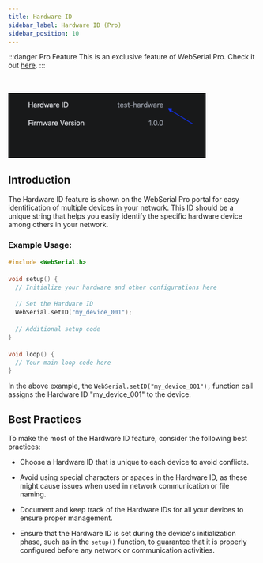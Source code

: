 ```yaml
---
title: Hardware ID
sidebar_label: Hardware ID (Pro)
sidebar_position: 10
---
```


:::danger Pro Feature
This is an exclusive feature of WebSerial Pro. Check it out [here](https://webserial.pro).
:::

<br/>
<br/>

<img src="/v3/img/hardware-id.png" alt="Hardware ID" width="400px" />

<br/>

## Introduction

The Hardware ID feature is shown on the WebSerial Pro portal for easy identification of multiple devices in your network. This ID should be a unique string that helps you easily identify the specific hardware device among others in your network.

### Example Usage:

```cpp
#include <WebSerial.h>

void setup() {
  // Initialize your hardware and other configurations here

  // Set the Hardware ID
  WebSerial.setID("my_device_001");

  // Additional setup code
}

void loop() {
  // Your main loop code here
}
```

In the above example, the `WebSerial.setID("my_device_001");` function call assigns the Hardware ID "my_device_001" to the device.


## Best Practices

To make the most of the Hardware ID feature, consider the following best practices:

- Choose a Hardware ID that is unique to each device to avoid conflicts.

- Avoid using special characters or spaces in the Hardware ID, as these might cause issues when used in network communication or file naming.

- Document and keep track of the Hardware IDs for all your devices to ensure proper management.

- Ensure that the Hardware ID is set during the device's initialization phase, such as in the `setup()` function, to guarantee that it is properly configured before any network or communication activities.
